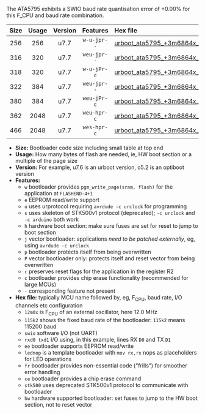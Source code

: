 The ATA5795 exhibits a SWIO baud rate quantisation error of +0.00% for this F_CPU and baud rate combination.

|Size|Usage|Version|Features|Hex file|
|:-:|:-:|:-:|:-:|:--|
|256|256|u7.7|`w-u-jpr--`|[urboot_ata5795_+3m6864x_++38k4_swio_rxb0_txb1_lednop.hex](https://raw.githubusercontent.com/stefanrueger/urboot.hex/main/mcus/ata5795/external_oscillator/fcpu_+3m6864x/br_++38k4/urboot_ata5795_+3m6864x_++38k4_swio_rxb0_txb1_lednop.hex)|
|316|320|u7.7|`weu-jpr--`|[urboot_ata5795_+3m6864x_++38k4_swio_rxb0_txb1_ee.hex](https://raw.githubusercontent.com/stefanrueger/urboot.hex/main/mcus/ata5795/external_oscillator/fcpu_+3m6864x/br_++38k4/urboot_ata5795_+3m6864x_++38k4_swio_rxb0_txb1_ee.hex)|
|318|320|u7.7|`w-u-jPr-c`|[urboot_ata5795_+3m6864x_++38k4_swio_rxb0_txb1_lednop_fr_ce.hex](https://raw.githubusercontent.com/stefanrueger/urboot.hex/main/mcus/ata5795/external_oscillator/fcpu_+3m6864x/br_++38k4/urboot_ata5795_+3m6864x_++38k4_swio_rxb0_txb1_lednop_fr_ce.hex)|
|322|384|u7.7|`weu-jpr--`|[urboot_ata5795_+3m6864x_++38k4_swio_rxb0_txb1_ee_lednop.hex](https://raw.githubusercontent.com/stefanrueger/urboot.hex/main/mcus/ata5795/external_oscillator/fcpu_+3m6864x/br_++38k4/urboot_ata5795_+3m6864x_++38k4_swio_rxb0_txb1_ee_lednop.hex)|
|380|384|u7.7|`weu-jPr-c`|[urboot_ata5795_+3m6864x_++38k4_swio_rxb0_txb1_ee_lednop_fr_ce.hex](https://raw.githubusercontent.com/stefanrueger/urboot.hex/main/mcus/ata5795/external_oscillator/fcpu_+3m6864x/br_++38k4/urboot_ata5795_+3m6864x_++38k4_swio_rxb0_txb1_ee_lednop_fr_ce.hex)|
|362|2048|u7.7|`weu-hpr-c`|[urboot_ata5795_+3m6864x_++38k4_swio_rxb0_txb1_ee_lednop_fr_ce_hw.hex](https://raw.githubusercontent.com/stefanrueger/urboot.hex/main/mcus/ata5795/external_oscillator/fcpu_+3m6864x/br_++38k4/urboot_ata5795_+3m6864x_++38k4_swio_rxb0_txb1_ee_lednop_fr_ce_hw.hex)|
|466|2048|u7.7|`wes-hpr-c`|[urboot_ata5795_+3m6864x_++38k4_swio_rxb0_txb1_ee_lednop_fr_ce_stk500_hw.hex](https://raw.githubusercontent.com/stefanrueger/urboot.hex/main/mcus/ata5795/external_oscillator/fcpu_+3m6864x/br_++38k4/urboot_ata5795_+3m6864x_++38k4_swio_rxb0_txb1_ee_lednop_fr_ce_stk500_hw.hex)|

- **Size:** Bootloader code size including small table at top end
- **Usage:** How many bytes of flash are needed, ie, HW boot section or a multiple of the page size
- **Version:** For example, u7.6 is an urboot version, o5.2 is an optiboot version
- **Features:**
  + `w` bootloader provides `pgm_write_page(sram, flash)` for the application at `FLASHEND-4+1`
  + `e` EEPROM read/write support
  + `u` uses urprotocol requiring `avrdude -c urclock` for programming
  + `s` uses skeleton of STK500v1 protocol (deprecated); `-c urclock` and `-c arduino` both work
  + `h` hardware boot section: make sure fuses are set for reset to jump to boot section
  + `j` vector bootloader: applications *need to be patched externally*, eg, using `avrdude -c urclock`
  + `p` bootloader protects itself from being overwritten
  + `P` vector bootloader only: protects itself and reset vector from being overwritten
  + `r` preserves reset flags for the application in the register R2
  + `c` bootloader provides chip erase functionality (recommended for large MCUs)
  + `-` corresponding feature not present
- **Hex file:** typically MCU name followed by, eg, F<sub>CPU</sub>, baud rate, I/O channels etc configuration
  + `12m0x` is F<sub>CPU</sub> of an external oscillator, here 12.0 MHz
  + `115k2` shows the fixed baud rate of the bootloader: `115k2` means 115200 baud
  + `swio` software I/O (not UART)
  + `rxd0 txd1` I/O using, in this example, lines RX `D0` and TX `D1`
  + `ee` bootloader supports EEPROM read/write
  + `lednop` is a template bootloader with `mov rx,rx` nops as placeholders for LED operations
  + `fr` bootloader provides non-essential code ("frills") for smoother error handling
  + `ce` bootloader provides a chip erase command
  + `stk500` uses deprecated STK500v1 protocol to communicate with bootloader
  + `hw` hardware supported bootloader: set fuses to jump to the HW boot section, not to reset vector
